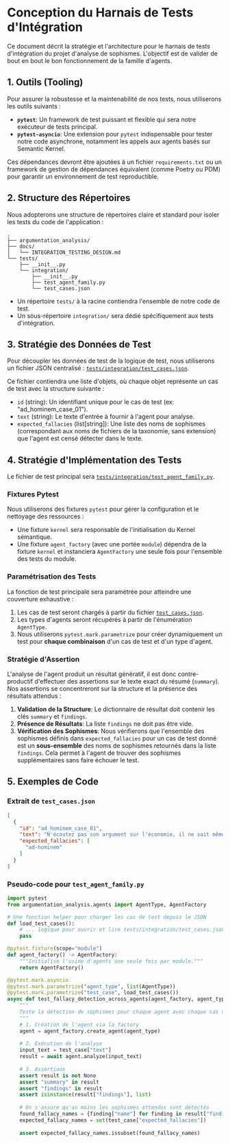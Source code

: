 # Conception du Harnais de Tests d'Intégration

Ce document décrit la stratégie et l'architecture pour le harnais de tests d'intégration du projet d'analyse de sophismes. L'objectif est de valider de bout en bout le bon fonctionnement de la famille d'agents.

## 1. Outils (Tooling)

Pour assurer la robustesse et la maintenabilité de nos tests, nous utiliserons les outils suivants :

*   **`pytest`**: Un framework de test puissant et flexible qui sera notre exécuteur de tests principal.
*   **`pytest-asyncio`**: Une extension pour `pytest` indispensable pour tester notre code asynchrone, notamment les appels aux agents basés sur Semantic Kernel.

Ces dépendances devront être ajoutées à un fichier `requirements.txt` ou un framework de gestion de dépendances équivalent (comme Poetry ou PDM) pour garantir un environnement de test reproductible.

## 2. Structure des Répertoires

Nous adopterons une structure de répertoires claire et standard pour isoler les tests du code de l'application :

```
.
├── argumentation_analysis/
├── docs/
│   └── INTEGRATION_TESTING_DESIGN.md
└── tests/
    ├── __init__.py
    └── integration/
        ├── __init__.py
        ├── test_agent_family.py
        └── test_cases.json
```

*   Un répertoire `tests/` à la racine contiendra l'ensemble de notre code de test.
*   Un sous-répertoire `integration/` sera dédié spécifiquement aux tests d'intégration.

## 3. Stratégie des Données de Test

Pour découpler les données de test de la logique de test, nous utiliserons un fichier JSON centralisé : [`tests/integration/test_cases.json`](tests/integration/test_cases.json:1).

Ce fichier contiendra une liste d'objets, où chaque objet représente un cas de test avec la structure suivante :

*   `id` (string): Un identifiant unique pour le cas de test (ex: "ad_hominem_case_01").
*   `text` (string): Le texte d'entrée à fournir à l'agent pour analyse.
*   `expected_fallacies` (list[string]): Une liste des noms de sophismes (correspondant aux noms de fichiers de la taxonomie, sans extension) que l'agent est censé détecter dans le texte.

## 4. Stratégie d'Implémentation des Tests

Le fichier de test principal sera [`tests/integration/test_agent_family.py`](tests/integration/test_agent_family.py:1).

### Fixtures Pytest

Nous utiliserons des fixtures `pytest` pour gérer la configuration et le nettoyage des ressources :

*   Une fixture `kernel` sera responsable de l'initialisation du Kernel sémantique.
*   Une fixture `agent_factory` (avec une portée `module`) dépendra de la fixture `kernel` et instanciera `AgentFactory` une seule fois pour l'ensemble des tests du module.

### Paramétrisation des Tests

La fonction de test principale sera paramétrée pour atteindre une couverture exhaustive :

1.  Les cas de test seront chargés à partir du fichier [`test_cases.json`](tests/integration/test_cases.json:1).
2.  Les types d'agents seront récupérés à partir de l'énumération `AgentType`.
3.  Nous utiliserons `pytest.mark.parametrize` pour créer dynamiquement un test pour **chaque combinaison** d'un cas de test et d'un type d'agent.

### Stratégie d'Assertion

L'analyse de l'agent produit un résultat génératif, il est donc contre-productif d'effectuer des assertions sur le texte exact du résumé (`summary`). Nos assertions se concentreront sur la structure et la présence des résultats attendus :

1.  **Validation de la Structure**: Le dictionnaire de résultat doit contenir les clés `summary` et `findings`.
2.  **Présence de Résultats**: La liste `findings` ne doit pas être vide.
3.  **Vérification des Sophismes**: Nous vérifierons que l'ensemble des sophismes définis dans `expected_fallacies` pour un cas de test donné est un **sous-ensemble** des noms de sophismes retournés dans la liste `findings`. Cela permet à l'agent de trouver des sophismes supplémentaires sans faire échouer le test.

## 5. Exemples de Code

### Extrait de `test_cases.json`

```json
[
  {
    "id": "ad_hominem_case_01",
    "text": "N'écoutez pas son argument sur l'économie, il ne sait même pas s'habiller correctement. Son avis ne peut pas être pertinent.",
    "expected_fallacies": [
      "ad-hominem"
    ]
  }
]
```

### Pseudo-code pour `test_agent_family.py`

```python
import pytest
from argumentation_analysis.agents import AgentType, AgentFactory

# Une fonction helper pour charger les cas de test depuis le JSON
def load_test_cases():
    # ... logique pour ouvrir et lire tests/integration/test_cases.json
    pass

@pytest.fixture(scope="module")
def agent_factory() -> AgentFactory:
    """Initialise l'usine d'agents une seule fois par module."""
    return AgentFactory()

@pytest.mark.asyncio
@pytest.mark.parametrize("agent_type", list(AgentType))
@pytest.mark.parametrize("test_case", load_test_cases())
async def test_fallacy_detection_across_agents(agent_factory, agent_type, test_case):
    """
    Teste la détection de sophismes pour chaque agent avec chaque cas de test.
    """
    # 1. Création de l'agent via la factory
    agent = agent_factory.create_agent(agent_type)
    
    # 2. Exécution de l'analyse
    input_text = test_case["text"]
    result = await agent.analyze(input_text)
    
    # 3. Assertions
    assert result is not None
    assert "summary" in result
    assert "findings" in result
    assert isinstance(result["findings"], list)
    
    # On s'assure qu'au moins les sophismes attendus sont détectés
    found_fallacy_names = {finding["name"] for finding in result["findings"]}
    expected_fallacy_names = set(test_case["expected_fallacies"])
    
    assert expected_fallacy_names.issubset(found_fallacy_names)
